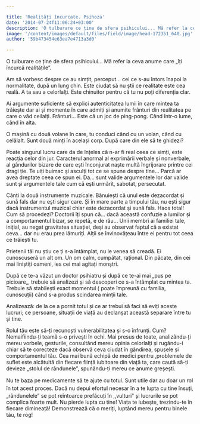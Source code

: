 ```yaml
---

title: 'Realități încurcate. Psihoza'
date: '2014-07-24T11:06:24+03:00'
description: 'O tulburare ce ține de sfera psihicului... Mă refer la ceva anume care „îțiîncurcă realitățile”.Am să vorbesc despre ce au simțit, perceput... cei ce s-au întors înapoi lanormalitate, după un lung chi'
image: '/content/images/default/files/field/image/head-172351_640.jpg'
author: '59b473454e63ea7e4713a3d0'

---
```

<div class="kg-card-markdown"><p>O tulburare ce ține de sfera psihicului... Mă refer la ceva anume care „îți încurcă realitățile”.</p>
<p>Am să vorbesc despre ce au simțit, perceput... cei ce s-au întors înapoi la normalitate, după un lung chin. Este ciudat să nu știi ce realitate este cea reală. A ta sau a celorlalți. Este chinuitor pentru că tu nu poți diferenția clar.</p>
<p>Ai argumente suficiente să explici autenticitatea lumii în care mintea ta trăiește dar ai și momente în care admiți și anumite frânturi din realitatea pe care o văd ceilalți. Frânturi... Este că un joc de ping-pong. Când într-o lume, când în alta.</p>
<p>O mașină cu două volane în care, tu conduci când cu un volan, când cu celălalt. Sunt două minți în același corp. După care din ele să te ghidezi?</p>
<p>Poate singurul lucru care da de înțeles că n-ar fi real ceea ce simți, este reacția celor din jur. Caracterul anormal al exprimării verbale și nonverbale, al gândurilor bizare de care ești înconjurat naște multă îngrijorare printre cei dragi ție. Te uiți buimac și asculți tot ce se spune despre tine... Parcă ar avea dreptate ceea ce spun ei. Da... sunt valide argumentele lor dar valide sunt și argumentele tale cum că ești urmărit, sabotat, persecutat.</p>
<p>Cânți la două instrumente muzicale. Bănuiești că unul este dezacordat și sună fals dar nu ești sigur care. Și în mare parte a timpului tău, nu ești sigur dacă instrumentul muzical chiar este dezacordat și sună fals. Haos total! Cum să procedezi? Doctorii îți spun că... dacă această confuzie a lumilor și a comportamentul bizar, se repetă, e de rău... Unii membri ai familiei tale, inițial, au negat gravitatea situației, deși au observat faptul că a existat ceva... dar nu erau prea lămuriți. Alții se învinovățeau între ei pentru tot ceea ce trăiești tu.</p>
<p>Prietenii tăi nu știu ce ți s-a întâmplat, nu le venea să creadă. Ei cunoscuseră un alt om. Un om calm, cumpătat, rațional. Din păcate, din cei mai liniștiți oameni, ies cei mai agitați monștri.</p>
<p>După ce te-a văzut un doctor psihiatru și după ce te-ai mai „pus pe picioare„, trebuie să analizezi și să descoperi ce s-a întâmplat cu mintea ta. Trebuie să stabilești exact momentul ( poate împreună cu familia, cunoscuții) când s-a produs scindarea minții tale.</p>
<p>Analizează: de la ce a pornit totul și ce ar trebui să faci să eviți aceste lucruri; ce persoane, situații de viață au declanșat această separare între tu și tine.</p>
<p>Rolul tău este să-ți recunoști vulnerabilitatea și s-o înfrunți. Cum? Nemaifiindu-ți teamă s-o privești în ochi. Mai presus de toate, analizându-ți mereu vorbele, gesturile, consultând mereu opinia celorlalți și rugându-i chiar să te corecteze dacă observă ceva ciudat în gândirea, spusele și comportamentul tău. Cea mai bună echipă de medici pentru ,problemele de suflet este alcătuită din fiecare ființă iubitoare din viață ta, care caută să-ți devieze „stolul de rândunele”, spunându-ți mereu ce anume greșești.</p>
<p><span style="line-height: 20.8px;"> Nu te </span>baza<span style="line-height: 20.8px;"> pe </span>medicamente să te ajute cu totul<span style="line-height: 20.8px;">. </span>Sunt<span style="line-height: 20.8px;"> utile dar au </span>doar<span style="line-height: 20.8px;"> un rol în tot </span>acest<span style="line-height: 20.8px;"> </span><span style="line-height: 20.8px;">proces. </span>Dacă nu depui efortul necesar în a te lupta cu tine însuți, „rândunelele” se pot reîntoarce prefăcuți în ,,vulturi" și lucrurile se pot complica foarte mult. Nu pierde lupta cu tine! Viața te iubește, trezindu-te în fiecare dimineață! Demonstrează că o meriți, luptând mereu pentru binele tău, te rog!</p>
<p> </p>
</div>
